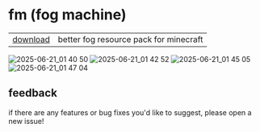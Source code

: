 # fm (fog machine)

<table>
    <tbody>
        <tr>
            <td><a href="https://github.com/adithyasource/fm"> download</a></td>
            <td>better fog resource pack for minecraft</td>
        </tr>
    </tbody>
</table>

![2025-06-21_01 40 50](https://github.com/user-attachments/assets/de962217-2011-47bb-9633-1ba11ce4ebd5)
![2025-06-21_01 42 52](https://github.com/user-attachments/assets/1e8d64a6-5a72-42d4-acb5-9af5e799ab68)
![2025-06-21_01 45 05](https://github.com/user-attachments/assets/4e1a70f1-f850-4083-8a58-9150a1c6fa87)
![2025-06-21_01 47 04](https://github.com/user-attachments/assets/b4f6111d-40bd-4a82-8466-1debdcf1abb3)

## feedback

if there are any features or bug fixes you'd like to suggest, please open a new issue!
